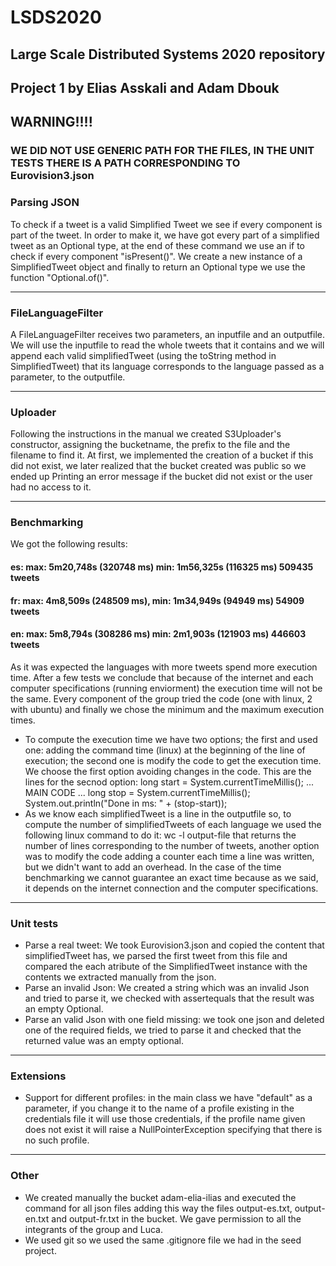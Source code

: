 # LSDS2020
## Large Scale Distributed Systems 2020 repository

Project 1 by Elias Asskali and Adam Dbouk
------------------------------------------------------------
## WARNING!!!!
### WE DID NOT USE GENERIC PATH FOR THE FILES, IN THE UNIT TESTS THERE IS A PATH CORRESPONDING TO Eurovision3.json

### Parsing JSON
To check if a tweet is a valid Simplified Tweet we see if every component is part of the tweet.
In order to make it, we have got every part of a simplified tweet as an Optional type, at the 
end of these command we use an if to check if every component "isPresent()".
We create a new instance of a SimplifiedTweet object and finally to return an Optional type
we use the function "Optional.of()".

------------------------------------------------------------
### FileLanguageFilter
A FileLanguageFilter receives two parameters, an inputfile and an outputfile. We will use the inputfile
to read the whole tweets that it contains and we will append each valid simplifiedTweet (using the toString method in SimplifiedTweet)
that its language corresponds to the language passed as a parameter, to the outputfile.

------------------------------------------------------------
### Uploader
Following the instructions in the manual we created S3Uploader's constructor, assigning the bucketname, the prefix to the file
and the filename to find it.
At first, we implemented the creation of a bucket if this did not exist, we later realized that the bucket created was public so we 
ended up Printing an error message if the bucket did not exist or the user had no access to it.

------------------------------------------------------------
### Benchmarking
We got the following results:
#### es: max: 5m20,748s (320748 ms)  min: 1m56,325s (116325 ms) 509435 tweets
#### fr: max: 4m8,509s (248509 ms), min: 1m34,949s (94949 ms) 54909 tweets 
#### en: max: 5m8,794s (308286 ms) min: 2m1,903s (121903 ms) 446603 tweets
As it was expected the languages with more tweets spend more execution time. After a few tests we conclude that 
because of the internet and each computer specifications (running enviorment) the execution time will not be the same. 
Every component of the group tried the code (one with linux, 2 with ubuntu) and finally we chose the minimum and the maximum execution times.

  - To compute the execution time we have two options; the first and used one: adding the command time (linux) at the beginning
    of the line of execution; the second one is modify the code to get the execution time. We choose the first option 
    avoiding changes in the code.
    This are the lines for the secnod option:
          long start = System.currentTimeMillis();
          ... MAIN CODE ...
          long stop = System.currentTimeMillis();
          System.out.println("Done in ms: " + (stop-start));
  - As we know each simplifiedTweet is a line in the outputfile so, to compute the number of simplifiedTweets of each language
    we used the following linux command to do it: wc -l output-file that returns the number of lines corresponding to the number of tweets,
    another option was to modify the code adding a counter each time a line was written, but we didn't want to add an overhead.
In the case of the time benchmarking we cannot guarantee an exact time because as we said, it depends on the internet connection and the computer specifications.

------------------------------------------------------------
### Unit tests
  - Parse a real tweet:
  	We took Eurovision3.json and copied the content that simplifiedTweet has, we parsed the first tweet from this file and compared the each atribute 
  	of the SimplifiedTweet instance with the contents we extracted manually from the json.
  - Parse an invalid Json:
  	We created a string which was an invalid Json and tried to parse it, we checked with assertequals that the result was an empty Optional.
  - Parse an valid Json with one field missing:
  	we took one json and deleted one of the required fields, we tried to parse it and checked that the returned value was an empty optional.

------------------------------------------------------------
### Extensions
  - Support for different profiles: 
	in the main class we have "default" as a parameter, if you change it to the name of a profile existing in the credentials file it will use those credentials,
	if the profile name given does not exist it will raise a NullPointerException specifying that there is no such profile.

------------------------------------------------------------
### Other
  - We created manually the bucket adam-elia-ilias and executed the command for all json files adding this way the files output-es.txt, output-en.txt and output-fr.txt
    in the bucket. We gave permission to all the integrants of the group and Luca.
  - We used git so we used the same .gitignore file we had in the seed project.


